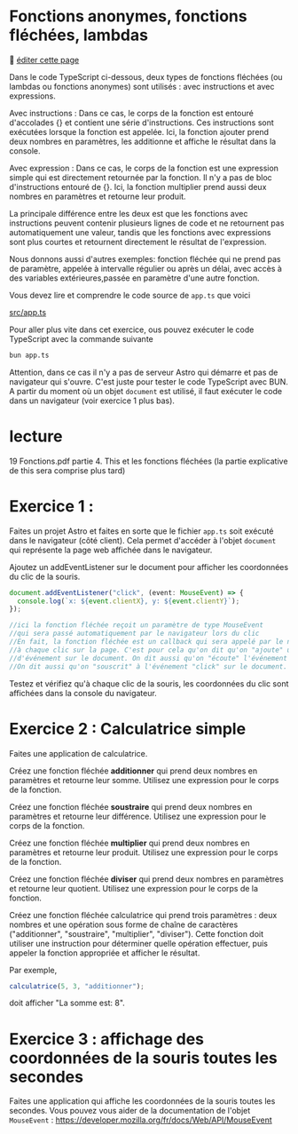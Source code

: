 # Fonctions anonymes, fonctions fléchées, lambdas

:memo: [éditer cette page](https://gitlab.com/-/ide/project/webdev101/webdev101.gitlab.io/edit/main/-/public/07_anonymous_functions/README.md)

Dans le code TypeScript ci-dessous, deux types de fonctions fléchées (ou lambdas ou fonctions anonymes) sont utilisés : avec instructions et avec expressions.

Avec instructions :
Dans ce cas, le corps de la fonction est entouré d'accolades {} et contient une série d'instructions. Ces instructions sont exécutées lorsque la fonction est appelée. Ici, la fonction ajouter prend deux nombres en paramètres, les additionne et affiche le résultat dans la console.

Avec expression :
Dans ce cas, le corps de la fonction est une expression simple qui est directement retournée par la fonction. Il n'y a pas de bloc d'instructions entouré de {}. Ici, la fonction multiplier prend aussi deux nombres en paramètres et retourne leur produit.

La principale différence entre les deux est que les fonctions avec instructions peuvent contenir plusieurs lignes de code et ne retournent pas automatiquement une valeur, tandis que les fonctions avec expressions sont plus courtes et retournent directement le résultat de l'expression.

Nous donnons aussi d'autres exemples: fonction fléchée qui ne prend pas de paramètre, appelée à intervalle régulier ou après un délai, avec accès à des variables extérieures,passée en paramètre d'une autre fonction.

Vous devez lire et comprendre le code source de `app.ts` que voici

[src/app.ts](src/app.ts ":include :type=code typescript")

Pour aller plus vite dans cet exercice, ous pouvez exécuter le code TypeScript avec la commande suivante

```bash
bun app.ts
```

Attention, dans ce cas il n'y a pas de serveur Astro qui démarre et pas de navigateur qui s'ouvre. C'est juste pour tester le code TypeScript avec BUN. A partir du moment où un objet `document` est utilisé, il faut exécuter le code dans un navigateur (voir exercice 1 plus bas).

# lecture

19 Fonctions.pdf  partie  4. This et les fonctions fléchées   (la partie explicative de this sera comprise plus tard)

# Exercice 1 :

Faites un projet Astro et faites en sorte que le fichier `app.ts` soit exécuté dans le navigateur (côté client). Cela permet d'accéder à l'objet `document` qui représente la page web affichée dans le navigateur.

Ajoutez un addEventListener sur le document pour afficher les coordonnées du clic de la souris.

```typescript
document.addEventListener("click", (event: MouseEvent) => {
  console.log(`x: ${event.clientX}, y: ${event.clientY}`);
});

//ici la fonction fléchée reçoit un paramètre de type MouseEvent
//qui sera passé automatiquement par le navigateur lors du clic
//En fait, la fonction fléchée est un callback qui sera appelé par le navigateur
//à chaque clic sur la page. C'est pour cela qu'on dit qu'on "ajoute" un écouteur
//d'événement sur le document. On dit aussi qu'on "écoute" l'événement "click" sur le document.
//On dit aussi qu'on "souscrit" à l'événement "click" sur le document.
```

Testez et vérifiez qu'à chaque clic de la souris, les coordonnées du clic sont affichées dans la console du navigateur.

# Exercice 2 : Calculatrice simple

Faites une application de calculatrice.

Créez une fonction fléchée **additionner** qui prend deux nombres en paramètres et retourne leur somme. Utilisez une expression pour le corps de la fonction.

Créez une fonction fléchée **soustraire** qui prend deux nombres en paramètres et retourne leur différence. Utilisez une expression pour le corps de la fonction.

Créez une fonction fléchée **multiplier** qui prend deux nombres en paramètres et retourne leur produit. Utilisez une expression pour le corps de la fonction.

Créez une fonction fléchée **diviser** qui prend deux nombres en paramètres et retourne leur quotient. Utilisez une expression pour le corps de la fonction.

Créez une fonction fléchée calculatrice qui prend trois paramètres : deux nombres et une opération sous forme de chaîne de caractères ("additionner", "soustraire", "multiplier", "diviser"). Cette fonction doit utiliser une instruction pour déterminer quelle opération effectuer, puis appeler la fonction appropriée et afficher le résultat.

Par exemple,

```typescript
calculatrice(5, 3, "additionner");
```

doit afficher "La somme est: 8".

# Exercice 3 : affichage des coordonnées de la souris toutes les secondes

Faites une application qui affiche les coordonnées de la souris toutes les secondes.
Vous pouvez vous aider de la documentation de l'objet `MouseEvent` : 
https://developer.mozilla.org/fr/docs/Web/API/MouseEvent


